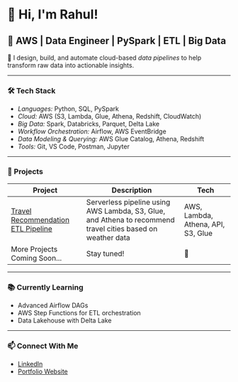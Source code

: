 # 👋 Hi, I'm Rahul! 

## 🚀 AWS | Data Engineer | PySpark | ETL | Big Data

🎯 I design, build, and automate cloud-based *data pipelines* to help transform raw data into actionable insights.

---

### 🛠 Tech Stack

- *Languages:* Python, SQL, PySpark
- *Cloud:* AWS (S3, Lambda, Glue, Athena, Redshift, CloudWatch)
- *Big Data:* Spark, Databricks, Parquet, Delta Lake
- *Workflow Orchestration:* Airflow, AWS EventBridge
- *Data Modeling & Querying:* AWS Glue Catalog, Athena, Redshift
- *Tools:* Git, VS Code, Postman, Jupyter

---

### 💼 Projects

| Project | Description | Tech |
|--------|-------------|------|
| [Travel Recommendation ETL Pipeline](https://github.com/YOUR_USERNAME/travel-recommendation-etl-pipeline) | Serverless pipeline using AWS Lambda, S3, Glue, and Athena to recommend travel cities based on weather data | AWS, Lambda, Athena, API, S3, Glue |
| More Projects Coming Soon... | Stay tuned! | 🚧 |

---

### 📚 Currently Learning

- Advanced Airflow DAGs
- AWS Step Functions for ETL orchestration
- Data Lakehouse with Delta Lake

---

### 📫 Connect With Me


 - [LinkedIn](https://www.linkedin.com/in/rahul-tewari-215515336)                       
 - [Portfolio Website](https://sites.google.com/view/rahultewari111/home)

 
